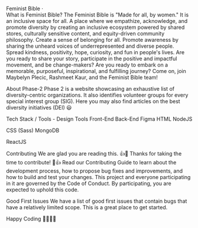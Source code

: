 Feminist Bible ·    
What is Feminist Bible?
The Feminist Bible is "Made for all, by women."
It is an inclusive space for all. A place where we empathize, acknowledge, and promote diversity by creating an inclusive ecosystem powered by shared stores, culturally sensitive content, and equity-driven community philosophy.
Create a sense of belonging for all. Promote awareness by sharing the unheard voices of underrepresented and diverse people.
Spread kindness, positivity, hope, curiosity, and fun in people's lives.
Are you ready to share your story, participate in the positive and impactful movement, and be change-makers?
Are you ready to embark on a memorable, purposeful, inspirational, and fulfilling journey? Come on, join Maybelyn Plecic, Rashmeet Kaur, and the Feminist Bible team!
 
About Phase-2
Phase 2 is a website showcasing an exhaustive list of diversity-centric organizations. It also identifies volunteer groups for every special interest group (SIG). Here you may also find articles on the best diversity initiatives (DEI) 😃
 
Tech Stack / Tools -
Design Tools
Front-End
Back-End
Figma
HTML
NodeJS
 
CSS (Sass)
MongoDB
 
ReactJS
 

 
Contributing
We are glad you are reading this.
👍🎉 Thanks for taking the time to contribute! 🎉👍
Read our Contributing Guide to learn about the development process, how to propose bug fixes and improvements, and how to build and test your changes.
This project and everyone participating in it are governed by the Code of Conduct. By participating, you are expected to uphold this code.
 
Good First Issues
We have a list of good first issues that contain bugs that have a relatively limited scope. This is a great place to get started.
 
Happy Coding 👩‍💻👩‍💻
 
